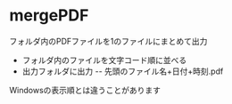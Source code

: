 # mergePDF
フォルダ内のPDFファイルを1のファイルにまとめて出力
- フォルダ内のファイルを文字コード順に並べる
- 出力フォルダに出力
-- 先頭のファイル名+日付+時刻.pdf

Windowsの表示順とは違うことがあります
